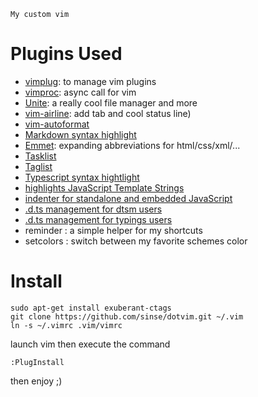 `My custom vim`


# Plugins Used
- [vimplug](https://github.com/junegunn/vim-plug.git): to manage vim plugins
- [vimproc](https://github.com/Shougo/vimproc.vim.git): async call for vim 
- [Unite](https://github.com/Shougo/unite.vim): a really cool file manager and more
- [vim-airline](https://github.com/vim-airline/vim-airline.git): add tab and cool status line)
- [vim-autoformat](https://github.com/Chiel92/vim-autoformat)
- [Markdown syntax highlight](https://github.com/gabrielelana/vim-markdown.git)
- [Emmet](https://github.com/mattn/emmet-vim.git): expanding abbreviations for html/css/xml/...
- [Tasklist](https://github.com/vim-scripts/TaskList.vim.git)
- [Taglist](https://github.com/vim-scripts/taglist.vim.git)
- [Typescript syntax hightlight](https://github.com/leafgarland/typescript-vim.git)
- [highlights JavaScript Template Strings](https://github.com/Quramy/vim-js-pretty-template.git)
- [indenter for standalone and embedded JavaScript](https://github.com/jason0x43/vim-js-indent.git)
- [.d.ts management for dtsm users](https://github.com/Quramy/vim-dtsm.git)
- [.d.ts management for typings users](https://github.com/mhartington/vim-typings.git)
- reminder : a simple helper for my shortcuts
- setcolors : switch between my favorite schemes color


# Install

    sudo apt-get install exuberant-ctags
    git clone https://github.com/sinse/dotvim.git ~/.vim
    ln -s ~/.vimrc .vim/vimrc

launch vim then execute the command

    :PlugInstall

then enjoy ;)

